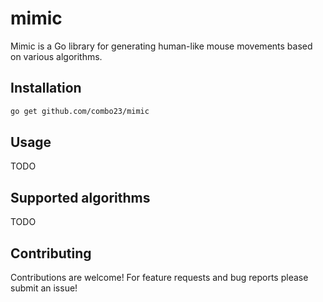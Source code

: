 # mimic

Mimic is a Go library for generating human-like mouse movements based on various algorithms.

## Installation

```bash
go get github.com/combo23/mimic
```

## Usage

TODO

## Supported algorithms

TODO

## Contributing

Contributions are welcome! For feature requests and bug reports please submit an issue!